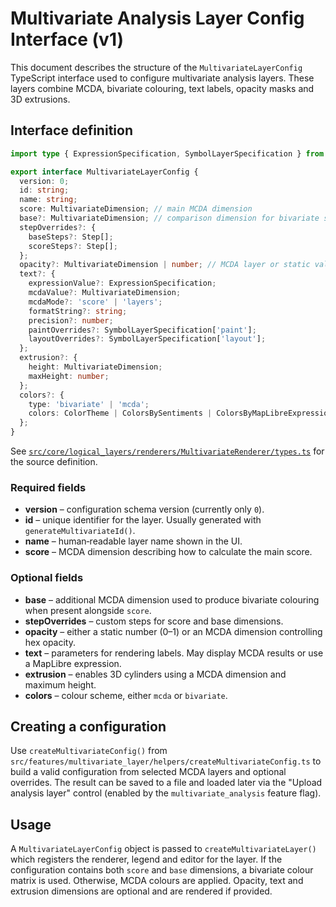 # Multivariate Analysis Layer Config Interface (v1)

This document describes the structure of the `MultivariateLayerConfig` TypeScript interface used to configure multivariate analysis layers. These layers combine MCDA, bivariate colouring, text labels, opacity masks and 3D extrusions.

## Interface definition

```typescript
import type { ExpressionSpecification, SymbolLayerSpecification } from 'maplibre-gl';

export interface MultivariateLayerConfig {
  version: 0;
  id: string;
  name: string;
  score: MultivariateDimension; // main MCDA dimension
  base?: MultivariateDimension; // comparison dimension for bivariate style
  stepOverrides?: {
    baseSteps?: Step[];
    scoreSteps?: Step[];
  };
  opacity?: MultivariateDimension | number; // MCDA layer or static value
  text?: {
    expressionValue?: ExpressionSpecification;
    mcdaValue?: MultivariateDimension;
    mcdaMode?: 'score' | 'layers';
    formatString?: string;
    precision?: number;
    paintOverrides?: SymbolLayerSpecification['paint'];
    layoutOverrides?: SymbolLayerSpecification['layout'];
  };
  extrusion?: {
    height: MultivariateDimension;
    maxHeight: number;
  };
  colors?: {
    type: 'bivariate' | 'mcda';
    colors: ColorTheme | ColorsBySentiments | ColorsByMapLibreExpression;
  };
}
```

See [`src/core/logical_layers/renderers/MultivariateRenderer/types.ts`](../src/core/logical_layers/renderers/MultivariateRenderer/types.ts) for the source definition.

### Required fields

- **version** – configuration schema version (currently only `0`).
- **id** – unique identifier for the layer. Usually generated with `generateMultivariateId()`.
- **name** – human‑readable layer name shown in the UI.
- **score** – MCDA dimension describing how to calculate the main score.

### Optional fields

- **base** – additional MCDA dimension used to produce bivariate colouring when present alongside `score`.
- **stepOverrides** – custom steps for score and base dimensions.
- **opacity** – either a static number (0–1) or an MCDA dimension controlling hex opacity.
- **text** – parameters for rendering labels. May display MCDA results or use a MapLibre expression.
- **extrusion** – enables 3D cylinders using a MCDA dimension and maximum height.
- **colors** – colour scheme, either `mcda` or `bivariate`.

## Creating a configuration

Use `createMultivariateConfig()` from `src/features/multivariate_layer/helpers/createMultivariateConfig.ts` to build a valid configuration from selected MCDA layers and optional overrides. The result can be saved to a file and loaded later via the "Upload analysis layer" control (enabled by the `multivariate_analysis` feature flag).

## Usage

A `MultivariateLayerConfig` object is passed to `createMultivariateLayer()` which registers the renderer, legend and editor for the layer. If the configuration contains both `score` and `base` dimensions, a bivariate colour matrix is used. Otherwise, MCDA colours are applied. Opacity, text and extrusion dimensions are optional and are rendered if provided.
